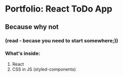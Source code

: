 # Portfolio: React ToDo App
## Because why not
### (read - becase you need to start somewhere;))

### What's inside:
1. React
2. CSS in JS (styled-components)
